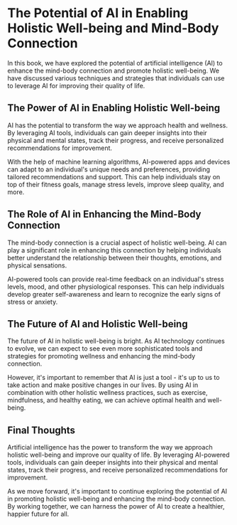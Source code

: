 The Potential of AI in Enabling Holistic Well-being and Mind-Body Connection
===================================================================================================

In this book, we have explored the potential of artificial intelligence (AI) to enhance the mind-body connection and promote holistic well-being. We have discussed various techniques and strategies that individuals can use to leverage AI for improving their quality of life.

The Power of AI in Enabling Holistic Well-being
-----------------------------------------------

AI has the potential to transform the way we approach health and wellness. By leveraging AI tools, individuals can gain deeper insights into their physical and mental states, track their progress, and receive personalized recommendations for improvement.

With the help of machine learning algorithms, AI-powered apps and devices can adapt to an individual's unique needs and preferences, providing tailored recommendations and support. This can help individuals stay on top of their fitness goals, manage stress levels, improve sleep quality, and more.

The Role of AI in Enhancing the Mind-Body Connection
----------------------------------------------------

The mind-body connection is a crucial aspect of holistic well-being. AI can play a significant role in enhancing this connection by helping individuals better understand the relationship between their thoughts, emotions, and physical sensations.

AI-powered tools can provide real-time feedback on an individual's stress levels, mood, and other physiological responses. This can help individuals develop greater self-awareness and learn to recognize the early signs of stress or anxiety.

The Future of AI and Holistic Well-being
----------------------------------------

The future of AI in holistic well-being is bright. As AI technology continues to evolve, we can expect to see even more sophisticated tools and strategies for promoting wellness and enhancing the mind-body connection.

However, it's important to remember that AI is just a tool - it's up to us to take action and make positive changes in our lives. By using AI in combination with other holistic wellness practices, such as exercise, mindfulness, and healthy eating, we can achieve optimal health and well-being.

Final Thoughts
--------------

Artificial intelligence has the power to transform the way we approach holistic well-being and improve our quality of life. By leveraging AI-powered tools, individuals can gain deeper insights into their physical and mental states, track their progress, and receive personalized recommendations for improvement.

As we move forward, it's important to continue exploring the potential of AI in promoting holistic well-being and enhancing the mind-body connection. By working together, we can harness the power of AI to create a healthier, happier future for all.
